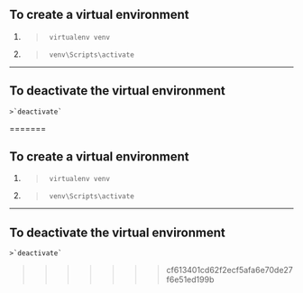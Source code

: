 
## To create a virtual environment

1. > ` virtualenv venv`
   >
2. > ` venv\Scripts\activate`
   >

---

## To deactivate the virtual environment

    >`deactivate`

=======

## To create a virtual environment

1. > ` virtualenv venv`
   >
2. > ` venv\Scripts\activate`
   >

---

## To deactivate the virtual environment

    >`deactivate`

>>>>>>> cf613401cd62f2ecf5afa6e70de27f6e51ed199b
>>>>>>>
>>>>>>
>>>>>
>>>>
>>>
>>
